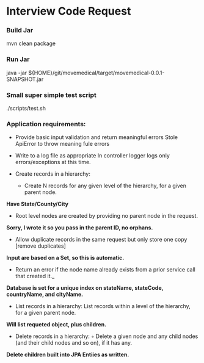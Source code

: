 # Interview Code Request

### Build Jar
mvn clean package

### Run Jar
java -jar ${HOME}/git/movemedical/target/movemedical-0.0.1-SNAPSHOT.jar

### Small super simple test script
./scripts/test.sh

### Application requirements:

* Provide basic input validation and return meaningful errors
    Stole ApiError to throw meaning fule errors
    
* Write to a log file as appropriate
    In controller logger logs only errors/exceptions at this time.

* Create records in a hierarchy:
  - Create N records for any given level of the hierarchy, for a given parent node.

**Have State/County/City**
  
* Root level nodes are created by providing no parent node in the request.

**Sorry, I wrote it so you pass in the parent ID, no orphans.**

* Allow duplicate records in the same request but only store one copy [remove duplicates]

**Input are based on a Set, so this is automatic.** 
        
* Return an error if the node name already exists from a prior service call that created it._

**Database is set for a unique index on stateName, stateCode, countryName, and cityName.** 

* List records in a hierarchy: List records within a level of the hierarchy, for a given parent node.

**Will list requeted object, plus children.**

* Delete records in a hierarchy: ◦ Delete a given node and any child nodes (and their child nodes and so on), if it has any.

**Delete children built into JPA Entiies as written.**